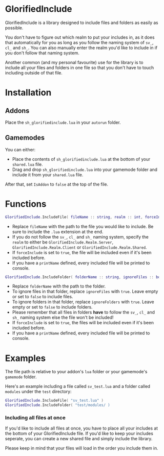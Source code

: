 # GlorifiedInclude
GlorifiedInclude is a library designed to include files and folders as easily as possible.

You don't have to figure out which realm to put your includes in, as it does that automatically for you as long as you follow the naming system of `sv_`, `cl_` and `sh_`. You can also manually enter the realm you'd like to include in if you don't follow that naming system.

Another common (and my personal favourite) use for the library is to include all your files and folders in one file so that you don't have to touch including outside of that file.

# Installation
## Addons
Place the `sh_glorifiedinclude.lua` in your `autorun` folder.

## Gamemodes
You can either:
- Place the contents of `sh_glorifiedinclude.lua` at the bottom of your `shared.lua` file.
- Drag and drop `sh_glorifiedinclude.lua` into your gamemode folder and include it from your `shared.lua` file.

After that, set `IsAddon` to `false` at the top of the file.

# Functions
```lua
GlorifiedInclude.IncludeFile( fileName :: string, realm :: int, forceInclude :: bool, printName :: string )
```
- Replace `fileName` with the path to the file you would like to include. Be sure to include the `.lua` extension at the end.
- If you do not follow the `sv_`, `cl_` and `sh_` naming system, specify the `realm` to either be `GlorifiedInclude.Realm.Server`, `GlorifiedInclude.Realm.Client` or `GlorifiedInclude.Realm.Shared`.
- If `forceInclude` is set to `true`, the file will be included even if it's been included before.
- If you have a `printName` defined, every included file will be printed to console.

```lua
GlorifiedInclude.IncludeFolder( folderName :: string, ignoreFiles :: bool, ignoreFolders :: bool, forceInclude :: bool, printName :: string )
```
- Replace `folderName` with the path to the folder.
- To ignore files in that folder, replace `ignoreFiles` with `true`. Leave empty or set to `false` to include files.
- To ignore folders in that folder, replace `ignoreFolders` with `true`. Leave empty or set to `false` to include folders.
- Please remember that all files in folders **have** to follow the `sv_`, `cl_` and `sh_` naming system else the file won't be included!
- If `forceInclude` is set to `true`, the files will be included even if it's been included before.
- If you have a `printName` defined, every included file will be printed to console.

# Examples
The file path is relative to your addon's `lua` folder or your gamemode's `gamemode` folder.

Here's an example including a file called `sv_test.lua` and a folder called `modules` under the `test` directory:
```lua
GlorifiedInclude.IncludeFile( "sv_test.lua" )
GlorifiedInclude.IncludeFolder( "test/modules/ )
```
### Including all files at once
If you'd like to include all files at once, you have to place all your includes at the bottom of your GlorifiedInclude file. If you'd like to keep your includes seperate, you can create a new shared file and simply include the library.

Please keep in mind that your files will load in the order you include them in.
